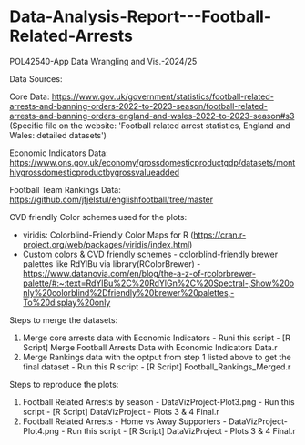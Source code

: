 # Data-Analysis-Report---Football-Related-Arrests
 POL42540-App Data Wrangling and Vis.-2024/25 

Data Sources: 

Core Data: 
https://www.gov.uk/government/statistics/football-related-arrests-and-banning-orders-2022-to-2023-season/football-related-arrests-and-banning-orders-england-and-wales-2022-to-2023-season#s3  (Specific file on the website: 'Football related arrest statistics, England and Wales: detailed datasets')

Economic Indicators Data: https://www.ons.gov.uk/economy/grossdomesticproductgdp/datasets/monthlygrossdomesticproductbygrossvalueadded

Football Team Rankings Data: 
https://github.com/jfjelstul/englishfootball/tree/master

CVD friendly Color schemes used for the plots: 
  - viridis: Colorblind-Friendly Color Maps for R (https://cran.r-project.org/web/packages/viridis/index.html)
  - Custom colors & CVD friendly schemes - colorblind-friendly brewer palettes like RdYlBu via library(RColorBrewer) - https://www.datanovia.com/en/blog/the-a-z-of-rcolorbrewer-palette/#:~:text=RdYlBu%2C%20RdYlGn%2C%20Spectral-,Show%20only%20colorblind%2Dfriendly%20brewer%20palettes,-To%20display%20only

Steps to merge the datasets: 
1) Merge core arrests data with Economic Indicators - Runi this script - [R Script] Merge Football Arrests Data with Economic Indicators Data.r
2) Merge Rankings data with the optput from step 1 listed above to get the final dataset - Run this R script - [R Script] Football_Rankings_Merged.r

Steps to reproduce the plots:
1) Football Related Arrests by season - DataVizProject-Plot3.png - Run this script - [R Script] DataVizProject - Plots 3 & 4 Final.r
2) Football Related Arrests - Home vs Away Supporters - DataVizProject-Plot4.png - Run this script - [R Script] DataVizProject - Plots 3 & 4 Final.r


